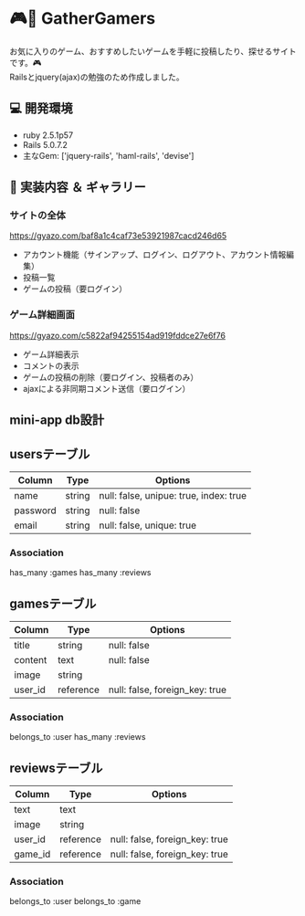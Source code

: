 # :video_game::space_invader: GatherGamers
お気に入りのゲーム、おすすめしたいゲームを手軽に投稿したり、探せるサイトです。:video_game:  
Railsとjquery(ajax)の勉強のため作成しました。

## :computer: 開発環境
- ruby 2.5.1p57
- Rails 5.0.7.2
- 主なGem: ['jquery-rails', 'haml-rails', 'devise']

## :star2: 実装内容 ＆ ギャラリー
### サイトの全体
https://gyazo.com/baf8a1c4caf73e53921987cacd246d65
- アカウント機能（サインアップ、ログイン、ログアウト、アカウント情報編集）
- 投稿一覧
- ゲームの投稿（要ログイン）

### ゲーム詳細画面
https://gyazo.com/c5822af94255154ad919fddce27e6f76
- ゲーム詳細表示
- コメントの表示
- ゲームの投稿の削除（要ログイン、投稿者のみ）
- ajaxによる非同期コメント送信（要ログイン）

## mini-app db設計
## usersテーブル
|Column|Type|Options|
|------|----|-------|
|name|string|null: false, unipue: true, index: true|
|password|string|null: false|
|email|string|null: false, unique: true|
### Association
has_many :games
has_many :reviews

## gamesテーブル
|Column|Type|Options|
|------|----|-------|
|title|string|null: false|
|content|text|null: false|
|image|string||
|user_id|reference|null: false, foreign_key: true|
### Association
belongs_to :user
has_many :reviews

## reviewsテーブル
|Column|Type|Options|
|------|----|-------|
|text|text||
|image|string||
|user_id|reference|null: false, foreign_key: true|
|game_id|reference|null: false, foreign_key: true|
### Association
belongs_to :user
belongs_to :game
